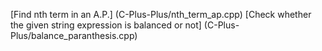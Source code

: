 [Find nth term in an A.P.] (C-Plus-Plus/nth_term_ap.cpp)
[Check whether the given string expression is balanced or not] (C-Plus-Plus/balance_paranthesis.cpp)